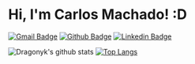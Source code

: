 # Hi, I'm Carlos Machado! :D

[![Gmail Badge](https://img.shields.io/badge/-Gmail-c14438?style=flat&logo=Gmail&logoColor=white&link=mailto:carlos.machado.pro@gmail.com)](mailto:carlos.machado.pro@gmail.com)
[![Github Badge](https://img.shields.io/badge/-Github-000?style=flat-square&logo=Github&logoColor=white&link=https://github.com/Dragonyk/)](https://github.com/Dragonyk)
[![Linkedin Badge](https://img.shields.io/badge/-LinkedIn-blue?style=flat-square&logo=Linkedin&logoColor=white&link=https://www.linkedin.com/in/carloslsmachado/)](https://www.linkedin.com/in/carloslsmachado/)

<!--[![Twitter Badge](https://img.shields.io/badge/-Twitter-1ca0f1?style=flat-square&labelColor=1ca0f1&logo=twitter&logoColor=white&link=https://twitter.com/fagnerpsantos)](https://twitter.com/fagnerpsantos)
[![Youtube Badge](https://img.shields.io/badge/-YouTube-ff0000?style=flat-square&labelColor=ff0000&logo=youtube&logoColor=white&link=https://www.youtube.com/user/TreinaWeb)](https://www.youtube.com/user/TreinaWeb)

### About me
I'm a {backend, frontend and mobile} developer and technical instructor at [@treinaweb](https://www.treinaweb.com.br/).

- [Courses](https://www.treinaweb.com.br/cursos-online?q=fagner+pinheiro) 👨🏼‍🏫 - It's are technical courses on many technologies, such as Django, Flask, Python, Kotlin, Flutter, Dart, Git and more
- [Blog](https://www.treinaweb.com.br/blog/author/fagner-pinheiro/) ✍🏼 - I'm write about many things.
- [Website](https://fagnerpsantos.dev/) 💻 - Working on it.
-->
![Dragonyk's github stats](https://github-readme-stats.vercel.app/api?username=Dragonyk&show_icons=true&theme=tokyonight)
[![Top Langs](https://github-readme-stats.vercel.app/api/top-langs/?username=Dragonyk&langs_count=8)](https://github.com/Dragonyk/github-readme-stats)
<!--
**Dragonyk/Dragonyk** is a ✨ _special_ ✨ repository because its `README.md` (this file) appears on your GitHub profile.

Here are some ideas to get you started:

- 🔭 I’m currently working on ...
- 🌱 I’m currently learning ...
- 👯 I’m looking to collaborate on ...
- 🤔 I’m looking for help with ...
- 💬 Ask me about ...
- 📫 How to reach me: ...
- 😄 Pronouns: ...
- ⚡ Fun fact: ...
-->
